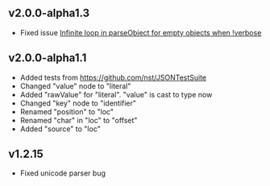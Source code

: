 ## v2.0.0-alpha1.3
- Fixed issue [Infinite loop in parseObject for empty objects when !verbose](https://github.com/vtrushin/json-to-ast/issues/15)

## v2.0.0-alpha1.1

- Added tests from https://github.com/nst/JSONTestSuite
- Changed "value" node to "literal"
- Added "rawValue" for "literal". "value" is cast to type now
- Changed "key" node to "identifier"
- Renamed "position" to "loc"
- Renamed "char" in "loc" to "offset"
- Added "source" to "loc"

## v1.2.15

- Fixed unicode parser bug
